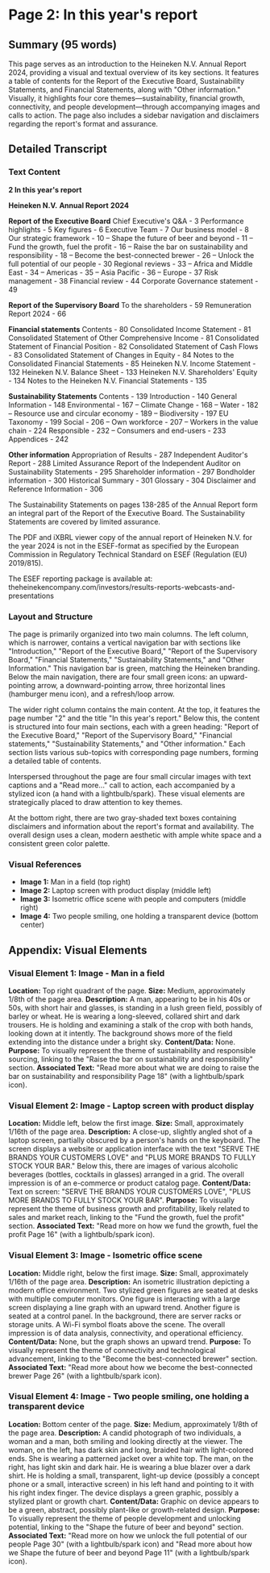 # Page 2: In this year's report

## Summary (95 words)
This page serves as an introduction to the Heineken N.V. Annual Report 2024, providing a visual and textual overview of its key sections. It features a table of contents for the Report of the Executive Board, Sustainability Statements, and Financial Statements, along with "Other information." Visually, it highlights four core themes—sustainability, financial growth, connectivity, and people development—through accompanying images and calls to action. The page also includes a sidebar navigation and disclaimers regarding the report's format and assurance.

## Detailed Transcript

### Text Content

**2 In this year's report**

**Heineken N.V.**
**Annual Report**
**2024**

**Report of the Executive Board**
Chief Executive's Q&A - 3
Performance highlights - 5
Key figures - 6
Executive Team - 7
Our business model - 8
Our strategic framework - 10
– Shape the future of beer and beyond - 11
– Fund the growth, fuel the profit - 16
– Raise the bar on sustainability and responsibility - 18
– Become the best-connected brewer - 26
– Unlock the full potential of our people - 30
Regional reviews - 33
– Africa and Middle East - 34
– Americas - 35
– Asia Pacific - 36
– Europe - 37
Risk management - 38
Financial review - 44
Corporate Governance statement - 49

**Report of the Supervisory Board**
To the shareholders - 59
Remuneration Report 2024 - 66

**Financial statements**
Contents - 80
Consolidated Income Statement - 81
Consolidated Statement of Other Comprehensive Income - 81
Consolidated Statement of Financial Position - 82
Consolidated Statement of Cash Flows - 83
Consolidated Statement of Changes in Equity - 84
Notes to the Consolidated Financial Statements - 85
Heineken N.V. Income Statement - 132
Heineken N.V. Balance Sheet - 133
Heineken N.V. Shareholders' Equity - 134
Notes to the Heineken N.V. Financial Statements - 135

**Sustainability Statements**
Contents - 139
Introduction - 140
General Information - 148
Environmental - 167
– Climate Change - 168
– Water - 182
– Resource use and circular economy - 189
– Biodiversity - 197
EU Taxonomy - 199
Social - 206
– Own workforce - 207
– Workers in the value chain - 224
Responsible - 232
– Consumers and end-users - 233
Appendices - 242

**Other information**
Appropriation of Results - 287
Independent Auditor's Report - 288
Limited Assurance Report of the Independent Auditor on Sustainability Statements - 295
Shareholder information - 297
Bondholder information - 300
Historical Summary - 301
Glossary - 304
Disclaimer and Reference Information - 306

The Sustainability Statements on pages 138-285 of the Annual Report form an integral part of the Report of the Executive Board. The Sustainability Statements are covered by limited assurance.

The PDF and iXBRL viewer copy of the annual report of Heineken N.V. for the year 2024 is not in the ESEF-format as specified by the European Commission in Regulatory Technical Standard on ESEF (Regulation (EU) 2019/815).

The ESEF reporting package is available at:
theheinekencompany.com/investors/results-reports-webcasts-and-presentations

### Layout and Structure
The page is primarily organized into two main columns. The left column, which is narrower, contains a vertical navigation bar with sections like "Introduction," "Report of the Executive Board," "Report of the Supervisory Board," "Financial Statements," "Sustainability Statements," and "Other Information." This navigation bar is green, matching the Heineken branding. Below the main navigation, there are four small green icons: an upward-pointing arrow, a downward-pointing arrow, three horizontal lines (hamburger menu icon), and a refresh/loop arrow.

The wider right column contains the main content. At the top, it features the page number "2" and the title "In this year's report." Below this, the content is structured into four main sections, each with a green heading: "Report of the Executive Board," "Report of the Supervisory Board," "Financial statements," "Sustainability Statements," and "Other information." Each section lists various sub-topics with corresponding page numbers, forming a detailed table of contents.

Interspersed throughout the page are four small circular images with text captions and a "Read more..." call to action, each accompanied by a stylized icon (a hand with a lightbulb/spark). These visual elements are strategically placed to draw attention to key themes.

At the bottom right, there are two gray-shaded text boxes containing disclaimers and information about the report's format and availability. The overall design uses a clean, modern aesthetic with ample white space and a consistent green color palette.

### Visual References
- **Image 1:** Man in a field (top right)
- **Image 2:** Laptop screen with product display (middle left)
- **Image 3:** Isometric office scene with people and computers (middle right)
- **Image 4:** Two people smiling, one holding a transparent device (bottom center)

## Appendix: Visual Elements

### Visual Element 1: Image - Man in a field
**Location:** Top right quadrant of the page.
**Size:** Medium, approximately 1/8th of the page area.
**Description:** A man, appearing to be in his 40s or 50s, with short hair and glasses, is standing in a lush green field, possibly of barley or wheat. He is wearing a long-sleeved, collared shirt and dark trousers. He is holding and examining a stalk of the crop with both hands, looking down at it intently. The background shows more of the field extending into the distance under a bright sky.
**Content/Data:** None.
**Purpose:** To visually represent the theme of sustainability and responsible sourcing, linking to the "Raise the bar on sustainability and responsibility" section.
**Associated Text:** "Read more about what we are doing to raise the bar on sustainability and responsibility Page 18" (with a lightbulb/spark icon).

### Visual Element 2: Image - Laptop screen with product display
**Location:** Middle left, below the first image.
**Size:** Small, approximately 1/16th of the page area.
**Description:** A close-up, slightly angled shot of a laptop screen, partially obscured by a person's hands on the keyboard. The screen displays a website or application interface with the text "SERVE THE BRANDS YOUR CUSTOMERS LOVE" and "PLUS MORE BRANDS TO FULLY STOCK YOUR BAR." Below this, there are images of various alcoholic beverages (bottles, cocktails in glasses) arranged in a grid. The overall impression is of an e-commerce or product catalog page.
**Content/Data:** Text on screen: "SERVE THE BRANDS YOUR CUSTOMERS LOVE", "PLUS MORE BRANDS TO FULLY STOCK YOUR BAR".
**Purpose:** To visually represent the theme of business growth and profitability, likely related to sales and market reach, linking to the "Fund the growth, fuel the profit" section.
**Associated Text:** "Read more on how we fund the growth, fuel the profit Page 16" (with a lightbulb/spark icon).

### Visual Element 3: Image - Isometric office scene
**Location:** Middle right, below the first image.
**Size:** Small, approximately 1/16th of the page area.
**Description:** An isometric illustration depicting a modern office environment. Two stylized green figures are seated at desks with multiple computer monitors. One figure is interacting with a large screen displaying a line graph with an upward trend. Another figure is seated at a control panel. In the background, there are server racks or storage units. A Wi-Fi symbol floats above the scene. The overall impression is of data analysis, connectivity, and operational efficiency.
**Content/Data:** None, but the graph shows an upward trend.
**Purpose:** To visually represent the theme of connectivity and technological advancement, linking to the "Become the best-connected brewer" section.
**Associated Text:** "Read more about how we become the best-connected brewer Page 26" (with a lightbulb/spark icon).

### Visual Element 4: Image - Two people smiling, one holding a transparent device
**Location:** Bottom center of the page.
**Size:** Medium, approximately 1/8th of the page area.
**Description:** A candid photograph of two individuals, a woman and a man, both smiling and looking directly at the viewer. The woman, on the left, has dark skin and long, braided hair with light-colored ends. She is wearing a patterned jacket over a white top. The man, on the right, has light skin and dark hair. He is wearing a blue blazer over a dark shirt. He is holding a small, transparent, light-up device (possibly a concept phone or a small, interactive screen) in his left hand and pointing to it with his right index finger. The device displays a green graphic, possibly a stylized plant or growth chart.
**Content/Data:** Graphic on device appears to be a green, abstract, possibly plant-like or growth-related design.
**Purpose:** To visually represent the theme of people development and unlocking potential, linking to the "Shape the future of beer and beyond" section.
**Associated Text:** "Read more on how we unlock the full potential of our people Page 30" (with a lightbulb/spark icon) and "Read more about how we Shape the future of beer and beyond Page 11" (with a lightbulb/spark icon).
